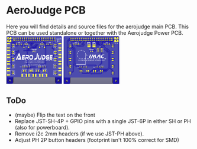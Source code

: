 # AeroJudge PCB

Here you will find details and source files for the aerojudge main PCB.  This PCB can be used standalone or together with the Aerojudge Power PCB.
<picture>
  <source
    srcset="AeroJudge_PCB_Top.jpg"
    media="(orientation: landscape)" />
  <img src="AeroJudge_PCB_Top.jpg" alt="AeroJudge PCB Top" width="30%"/>
</picture>
<picture>
  <source
    srcset="AeroJudge_PCB_Bottom.jpg"
    media="(orientation: landscape)" />
  <img src="AeroJudge_PCB_Bottom.jpg" alt="AeroJudge PCB Bottom" width="30%"/>
</picture>

## ToDo
 - (maybe) Flip the text on the front
 - Replace JST-SH-4P + GPIO pins with a single JST-6P in either SH or PH (also for powerboard).
 - Remove i2c 2mm headers (if we use JST-PH above).
 - Adjust PH 2P button headers (footprint isn't 100% correct for SMD)